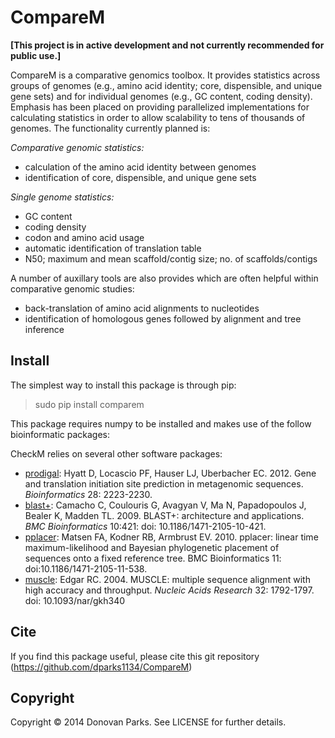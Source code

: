 # CompareM

<b>[This project is in active development and not currently recommended for public use.]</b>

CompareM is a comparative genomics toolbox. It provides statistics across groups of genomes (e.g., amino acid identity; core, dispensible, and unique gene sets) and for individual genomes (e.g., GC content, coding density). Emphasis has been placed on providing parallelized implementations for calculating statistics in order to allow scalability to tens of thousands of genomes. The functionality currently planned is:

<i>Comparative genomic statistics:</i>
* calculation of the amino acid identity between genomes
* identification of core, dispensible, and unique gene sets

<i>Single genome statistics:</i>
* GC content
* coding density
* codon and amino acid usage
* automatic identification of translation table
* N50; maximum and mean scaffold/contig size; no. of scaffolds/contigs

A number of auxillary tools are also provides which are often helpful within comparative genomic studies:
* back-translation of amino acid alignments to nucleotides
* identification of homologous genes followed by alignment and tree inference 

## Install

The simplest way to install this package is through pip:
> sudo pip install comparem

This package requires numpy to be installed and makes use of the follow bioinformatic packages:

CheckM relies on several other software packages:

* [prodigal](http://prodigal.ornl.gov/): Hyatt D, Locascio PF, Hauser LJ, Uberbacher EC. 2012. Gene and translation initiation site prediction in metagenomic sequences. <i>Bioinformatics</i> 28: 2223-2230.
* [blast+](http://blast.ncbi.nlm.nih.gov/Blast.cgi?PAGE_TYPE=BlastDocs&DOC_TYPE=Download): Camacho C, Coulouris G, Avagyan V, Ma N, Papadopoulos J, Bealer K, Madden TL. 2009. BLAST+: architecture and applications. <i>BMC Bioinformatics</i> 10:421: doi: 10.1186/1471-2105-10-421.
* [pplacer](http://matsen.fhcrc.org/pplacer/): Matsen FA, Kodner RB, Armbrust EV. 2010. pplacer: linear time maximum-likelihood and Bayesian phylogenetic placement of sequences onto a fixed reference tree. BMC Bioinformatics 11: doi:10.1186/1471-2105-11-538.
* [muscle](http://www.drive5.com/muscle/): Edgar RC. 2004. MUSCLE: multiple sequence alignment with high accuracy and throughput. <i>Nucleic Acids Research</i> 32: 1792-1797. doi: 10.1093/nar/gkh340

## Cite

If you find this package useful, please cite this git repository (https://github.com/dparks1134/CompareM)

## Copyright

Copyright © 2014 Donovan Parks. See LICENSE for further details.
